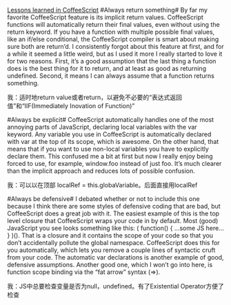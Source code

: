 [Lessons learned in CoffeeScript](http://evansolomon.me/notes/lessons-learned-in-coffeescript/)
#Always return something#
By far my favorite CoffeeScript feature is its implicit return values. CoffeeScript functions will automatically return their final values, even without using the return keyword. If you have a function with multiple possible final values, like an if/else conditional, the CoffeeScript compiler is smart about making sure both are return’d. I consistently forgot about this feature at first, and for a while it seemed a little weird, but as I used it more I really started to love it for two reasons. First, it’s a good assumption that the last thing a function does is the best thing for it to return, and at least as good as returning undefined. Second, it means I can always assume that a function returns something.

我：适时地return value或者return，以避免不必要的“表达式返回值”和“IIF(Immediately Inovation of Function)”

#Always be explicit#
CoffeeScript automatically handles one of the most annoying parts of JavaScript, declaring local variables with the var keyword. Any variable you use in CoffeeScript is automatically declared with var at the top of its scope, which is awesome. On the other hand, that means that if you want to use non-local variables you have to explicitly declare them. This confused me a bit at first but now I really enjoy being forced to use, for example, window.foo instead of just foo. It’s much clearer than the implicit approach and reduces lots of possible confusion.

我：可以以在顶部 localRef = this.globaVariable。后面直接用localRef

#Always be defensive#
I debated whether or not to include this one because I think there are some styles of defensive coding that are bad, but CoffeeScript does a great job with it. The easiest example of this is the top level closure that CoffeeScript wraps your code in by default. Most (good) JavaScript you see looks something like this: ( function() { ...some JS here... } )(). That is a closure and it contains the scope of your code so that you don’t accidentally pollute the global namespace. CoffeeScript does this for you automatically, which lets you remove a couple lines of syntactic cruft from your code. The automatic var declarations is another example of good, defensive assumptions. Another good one, which I won’t go into here, is function scope binding via the “fat arrow” syntax (=>).

我：JS中总要检查变量是否为null，undefined。有了Existential Operator方便了检查
